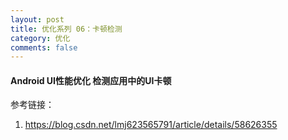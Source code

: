 ```yaml
---
layout: post
title: 优化系列 06：卡顿检测
category: 优化
comments: false
---
```


#### Android UI性能优化 检测应用中的UI卡顿







参考链接：

1. <https://blog.csdn.net/lmj623565791/article/details/58626355>
 